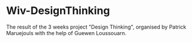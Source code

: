 # Wiv-DesignThinking
The result of the 3 weeks project "Design Thinking", organised by Patrick Maruejouls with the help of Guewen Loussouarn.
